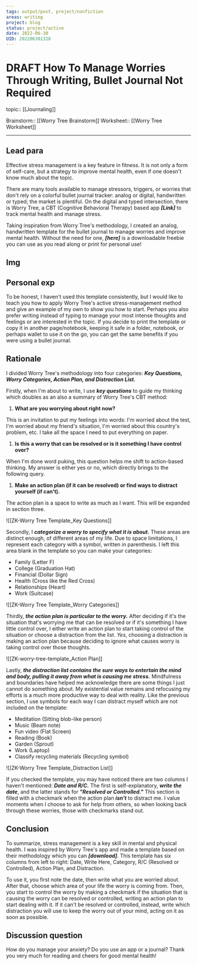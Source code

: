 ```yaml
---
tags: output/post, project/nonfiction 
areas: writing 
project: blog
status: project/active 
date: 2022-06-30
UID: 202206301328
---
```



# DRAFT How To Manage Worries Through Writing, Bullet Journal Not Required 
topic:: [[Journaling]]

Brainstorm:: [[Worry Tree Brainstorm]]
Worksheet:: [[Worry Tree Worksheet]]

---

## Lead para

Effective stress management is a key feature in fitness. It is not only a form of self-care, but a strategy to improve mental health, even if one doesn't know much about the topic.

There are many tools available to manage stressors, triggers, or worries that don't rely on a colorful bullet journal tracker: analog or digital, handwritten or typed; the market is plentiful. On the digital and typed intersection, there is Worry Tree, a CBT (Cognitive Behavioral Therapy) based app ***[Link]*** to track mental health and manage stress.

Taking inspiration from Worry Tree's methodology, I created an analog, handwritten template for the bullet journal to manage worries and improve mental health. Without the need for one, ***[here]*** is a downloadable freebie you can use as you read along or print for personal use!

## Img

## Personal exp

To be honest, I haven't used this template consistently, but I would like to teach you how to apply Worry Tree's active stress-management method and give an example of my own to show you how to start. Perhaps you also prefer writing instead of typing to manage your most intense thoughts and feelings or are interested in the topic. If you decide to print the template or copy it in another page/notebook, keeping it safe in a folder, notebook, or perhaps wallet to use it on the go, you can get the same benefits if you were using a bullet journal.

## Rationale

I divided Worry Tree's methodology into four categories: ***Key Questions, Worry Categories, Action Plan, and Distraction List.***

Firstly, when I'm about to write, I use ***key questions*** to guide my thinking which doubles as an also a summary of Worry Tree's CBT method:

1. **What are you worrying about right now?**

This is an invitation to put my feelings into words: I'm worried about the test, I'm worried about my friend's situation, I'm worried about this country's problem, etc. I take all the space I need to put everything on paper.

1. **Is this a worry that can be resolved or is it something I have control over?**

When I'm done word puking, this question helps me shift to action-based thinking. My answer is either yes or no, which directly brings to the following query.

1. **Make an action plan (if it can be resolved) or find ways to distract yourself (if can't).**

The action plan is a space to write as much as I want. This will be expanded in section three.

![[ZK-Worry Tree Template_Key Questions]]

Secondly, I ***categorize a worry to specify what it is about.*** These areas are distinct enough, of different areas of my life. Due to space limitations, I represent each category with a symbol, written in parenthesis. I left this area blank in the template so you can make your categories:

- Family (Letter F)
- College (Graduation Hat)
- Financial (Dollar Sign)
- Health (Cross like the Red Cross)
- Relationships (Heart)
- Work (Suitcase)

![[ZK-Worry Tree Template_Worry Categories]]

Thirdly, ***the action plan is particular to the worry.*** After deciding if it's the situation that's worrying me that can be resolved or if it's something I have little control over, I either write an action plan to start taking control of the situation or choose a distraction from the list. *Yes*, choosing a distraction is making an action plan because deciding to ignore what causes worry is taking control over those thoughts.

![[ZK-worry-tree-template_Action Plan]]

Lastly, ***the distraction list contains the sure ways to entertain the mind and body, pulling it away from what is causing me stress.*** Mindfulness and boundaries have helped me acknowledge there are some things I just cannot do something about. My existential value remains and refocusing my efforts is a much more productive way to deal with reality. Like the previous section, I use symbols for each way I can distract myself which are not included on the template:

- Meditation (Sitting blob-like person)
- Music (Beam note)
- Fun video (Flat Screen)
- Reading (Book)
- Garden (Sprout)
- Work (Laptop)
- Classify recycling materials (Recycling symbol)

![[ZK-Worry Tree Template_Distraction List]]

If you checked the template, you may have noticed there are two columns I haven't mentioned: ***Date and R/C.*** The first is self-explanatory, ***write the*** ***date***, and the latter stands for ***"Resolved or Controlled."*** This section is filled with a checkmark when the action plan ***isn't*** to distract me. I value moments when I choose to ask for help from others, so when looking back through these worries, those with checkmarks stand out.

## Conclusion
To summarize, stress management is a key skill in mental and physical health. I was inspired by Worry Tree's app and made a template based on their methodology which you can ***[download]***. This template has six columns from left to right: Date, Write Here, Category, R/C (Resolved or Controlled), Action Plan, and Distraction.

To use it, you first note the date, then write what you are worried about. After that, choose which area of your life the worry is coming from. Then, you start to control the worry by making a checkmark if the situation that is causing the worry can be resolved or controlled, writing an action plan to start dealing with it. If it can't be resolved or controlled, instead, write which distraction you will use to keep the worry out of your mind, acting on it as soon as possible.

## Discussion question
How do you manage your anxiety? Do you use an app or a journal? Thank you very much for reading and cheers for good mental health!
